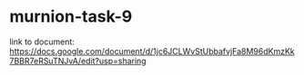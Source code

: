 # murnion-task-9

link to document: https://docs.google.com/document/d/1jc6JCLWvStUbbafvjFa8M96dKmzKk7BBR7eRSuTNJvA/edit?usp=sharing
